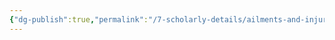```yaml
---
{"dg-publish":true,"permalink":"/7-scholarly-details/ailments-and-injuries/recovery/non-magical-healing/"}
---
```



